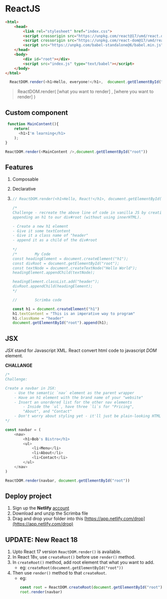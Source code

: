 # ReactJS


```html
<html>
    <head>
        <link rel="stylesheet" href="index.css">
        <script crossorigin src="https://unpkg.com/react@17/umd/react.development.js"></script>
        <script crossorigin src="https://unpkg.com/react-dom@17/umd/react-dom.development.js"></script>
        <script src="https://unpkg.com/babel-standalone@6/babel.min.js"></script>
    </head>
    <body>
        <div id="root"></div>
        <script src="index.js" type="text/babel"></script>
    </body>
</html>
```
```js
  ReactDOM.render(<h1>Hello, everyone!</h1>,  document.getElementById("root"))
```

> ReactDOM.render( [what you want to render] , [where you want to render] )
 

## Custom component

```js
 function MainContent(){
    return(
      <h1>I'm learning</h1>  
    );
}

ReactDOM.render(<MainContent />,document.getElementById("root"))

```


 ## Features

 1. Composable
 2. Declarative

 1. 
    ```js
    // ReactDOM.render(<h1>Hello, React!</h1>, document.getElementById("root"))

    /* 
    Challenge - recreate the above line of code in vanilla JS by creating and
    appending an h1 to our div#root (without using innerHTML).

    - Create a new h1 element
    - Give it some textContent
    - Give it a class name of "header"
    - append it as a child of the div#root
        
    */
    /*        My Code
    const headingElement = document.createElement("h1");
    const divRoot = document.getElementById("root");
    const textNode = document.createTextNode("Hello World");
    headingElement.appendChild(textNode);

    headingElement.classList.add("header");
    divRoot.appendChild(headingElement);
    */

    //        Scrimba code

    const h1 = document.createElement("h1")
    h1.textContent = "This is an imperative way to program"
    h1.className = "header"
    document.getElementById("root").append(h1);

    ```
## JSX

*JSX* stand for Javascript XML. React convert html code to javascript *DOM* element.

**CHALLANGE**

```js
/* 
Challenge: 

Create a navbar in JSX:
    - Use the semantic `nav` element as the parent wrapper
    - Have an h1 element with the brand name of your "website"
    - Insert an unordered list for the other nav elements
        - Inside the `ul`, have three `li`s for "Pricing",
        "About", and "Contact"
    - Don't worry about styling yet - it'll just be plain-looking HTML for now
*/

const navbar = (
    <nav>
        <h1>Bob's Bistro</h1>
        <ul>
            <li>Menu</li>
            <li>About</li>
            <li>Contact</li>
        </ul>
    </nav>
)

ReactDOM.render(navbar, document.getElementById("root"))
```

## Deploy project

1. Sign up the **Netlify** [account](https://app.netlify.com/signup)
2. Download and unzip the Scrimba file
3. Drag and drop your folder into this [https://app.netlify.com/drop](https://app.netlify.com/drop)

## UPDATE: New React 18

1. Upto React 17 version `ReactDOM.render()` is available.
2. In React 18v, use `createRoot()` before use `render()` method.
3. In `createRoot()` method, add root element that what you want to add. 
    - eg: `createRoot(document.getElementById("root"))`
4. Then use `render()` method to that `createRoot`.
    - eg:
      ```js
      const root = ReactDOM.createRoot(document.getElementById("root"))
      root.render(navbar)
      ```